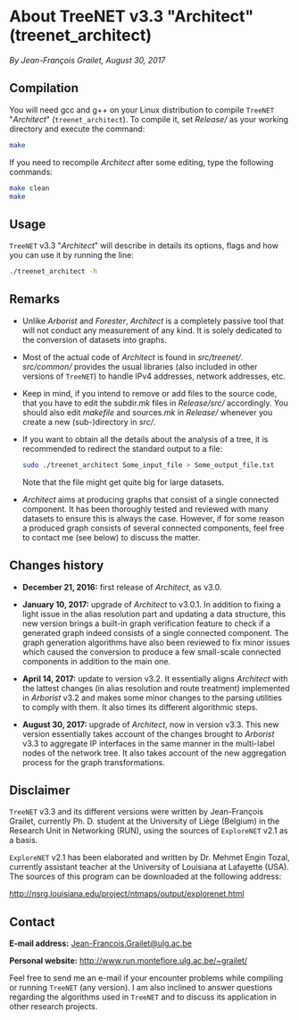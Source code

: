 # About TreeNET v3.3 "Architect" (treenet_architect)

*By Jean-François Grailet, August 30, 2017*

## Compilation

You will need gcc and g++ on your Linux distribution to compile `TreeNET` "*Architect*" (`treenet_architect`). To compile it, set *Release/* as your working directory and execute the command:

```sh
make
```

If you need to recompile *Architect* after some editing, type the following commands:

```sh
make clean
make
```

## Usage

`TreeNET` v3.3 "*Architect*" will describe in details its options, flags and how you can use it by running the line:

```sh
./treenet_architect -h
```

## Remarks

* Unlike *Arborist* and *Forester*, *Architect* is a completely passive tool that will not conduct any measurement of any kind. It is solely dedicated to the conversion of datasets into graphs.

* Most of the actual code of *Architect* is found in *src/treenet/*. *src/common/* provides the usual libraries (also included in other versions of `TreeNET`) to handle IPv4 addresses, network addresses, etc.

* Keep in mind, if you intend to remove or add files to the source code, that you have to edit the subdir.*mk* files in *Release/src/* accordingly. You should also edit *makefile* and sources.*mk* in *Release/* whenever you create a new (sub-)directory in *src/*.
  
* If you want to obtain all the details about the analysis of a tree, it is recommended to redirect the standard output to a file:
  
  ```sh
  sudo ./treenet_architect Some_input_file > Some_output_file.txt
  ```
  
  Note that the file might get quite big for large datasets.

* *Architect* aims at producing graphs that consist of a single connected component. It has been thoroughly tested and reviewed with many datasets to ensure this is always the case. However, if for some reason a produced graph consists of several connected components, feel free to contact me (see below) to discuss the matter.

## Changes history

* **December 21, 2016:** first release of *Architect*, as v3.0.

* **January 10, 2017:** upgrade of *Architect* to v3.0.1. In addition to fixing a light issue in the alias resolution part and updating a data structure, this new version brings a built-in graph verification feature to check if a generated graph indeed consists of a single connected component. The graph generation algorithms have also been reviewed to fix minor issues which caused the conversion to produce a few small-scale connected components in addition to the main one.

* **April 14, 2017:** update to version v3.2. It essentially aligns *Architect* with the lattest changes (in alias resolution and route treatment) implemented in *Arborist* v3.2 and makes some minor changes to the parsing utilities to comply with them. It also times its different algorithmic steps.

* **August 30, 2017:** upgrade of *Architect*, now in version v3.3. This new version essentially takes account of the changes brought to *Arborist* v3.3 to aggregate IP interfaces in the same manner in the multi-label nodes of the network tree. It also takes account of the new aggregation process for the graph transformations.

## Disclaimer

`TreeNET` v3.3 and its different versions were written by Jean-François Grailet, currently Ph. D. student at the University of Liège (Belgium) in the Research Unit in Networking (RUN), using the sources of `ExploreNET` v2.1 as a basis.

`ExploreNET` v2.1 has been elaborated and written by Dr. Mehmet Engin Tozal, currently assistant teacher at the University of Louisiana at Lafayette (USA). The sources of this program can be downloaded at the following address:

http://nsrg.louisiana.edu/project/ntmaps/output/explorenet.html

## Contact

**E-mail address:** Jean-Francois.Grailet@ulg.ac.be

**Personal website:** http://www.run.montefiore.ulg.ac.be/~grailet/

Feel free to send me an e-mail if your encounter problems while compiling or running `TreeNET` (any version). I am also inclined to answer questions regarding the algorithms used in `TreeNET` and to discuss its application in other research projects.
